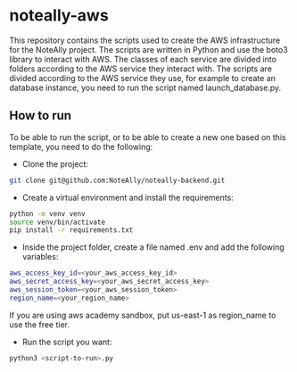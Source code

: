 # noteally-aws

This repository contains the scripts used to create the AWS infrastructure for the NoteAlly project. The scripts are written in Python and use the boto3 library to interact with AWS. The classes of each service are divided into folders according to the AWS service they interact with. The scripts are divided according to the AWS service they use, for example to create an database instance, you need to run the script named launch_database.py.

## How to run

To be able to run the script, or to be able to create a new one based on this template, you need to do the following:

- Clone the project:

```bash
git clone git@github.com:NoteAlly/noteally-backend.git
```

- Create a virtual environment and install the requirements:

```bash
python -m venv venv
source venv/bin/activate
pip install -r requirements.txt
```

- Inside the project folder, create a file named .env and add the following variables:

```bash
aws_access_key_id=<your_aws_access_key_id>
aws_secret_access_key=<your_aws_secret_access_key>
aws_session_token=<your_aws_session_token>
region_name=<your_region_name>
```

If you are using aws academy sandbox, put us-east-1 as region_name to use the free tier.

- Run the script you want:

```bash
python3 <script-to-run>.py
```
